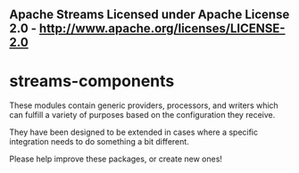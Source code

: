 Apache Streams
Licensed under Apache License 2.0 - http://www.apache.org/licenses/LICENSE-2.0
--------------------------------------------------------------------------------

streams-components
==============

These modules contain generic providers, processors, and writers which
can fulfill a variety of purposes based on the configuration they receive.

They have been designed to be extended in cases where a specific integration
needs to do something a bit different.

Please help improve these packages, or create new ones!
